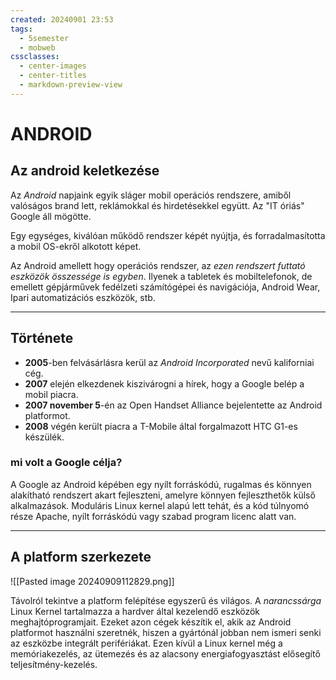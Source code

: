 ```yaml
---
created: 20240901 23:53
tags:
  - 5semester
  - mobweb
cssclasses:
  - center-images
  - center-titles
  - markdown-preview-view
---
```

# ANDROID
## Az android keletkezése

Az *Android* napjaink egyik sláger mobil operációs rendszere, amiből valóságos brand lett, reklámokkal és hirdetésekkel együtt. Az "IT óriás" Google áll mögötte.

Egy egységes, kiválóan működő rendszer képét nyújtja, és forradalmasította a mobil OS-ekről alkotott képet.

Az Android amellett hogy operációs rendszer, az *ezen rendszert futtató eszközök összessége is egyben*. Ilyenek a tabletek és mobiltelefonok, de emellett gépjárművek fedélzeti számítógépei és navigációja, Android Wear, Ipari automatizációs eszközök, stb.

---

## Története

- **2005**-ben felvásárlásra kerül az *Android Incorporated* nevű kaliforniai cég.
- **2007** elején elkezdenek kiszivárogni a hírek, hogy a Google belép a mobil piacra.
- **2007 november 5**-én az Open Handset Alliance bejelentette az Android platformot.
- **2008** végén került piacra a T-Mobile által forgalmazott HTC G1-es készülék.

### mi volt a Google célja?

A Google az Android képében egy nyílt forráskódú, rugalmas és könnyen alakítható rendszert akart fejleszteni, amelyre könnyen fejleszthetők külső alkalmazások. Moduláris Linux kernel alapú lett tehát, és a kód túlnyomó része Apache, nyílt forráskódú vagy szabad program licenc alatt van.

---
## A platform szerkezete

![[Pasted image 20240909112829.png]]

Távolról tekintve a platform felépítése egyszerű és világos. A *narancssárga* Linux Kernel tartalmazza a hardver által kezelendő eszközök meghajtóprogramjait. Ezeket azon cégek készítik el, akik az Android platformot használni szeretnék, hiszen a gyártónál jobban nem ismeri senki az eszközbe integrált perifériákat. Ezen kívül a Linux kernel még a memóriakezelés, az ütemezés és az alacsony energiafogyasztást elősegítő teljesítmény-kezelés.

